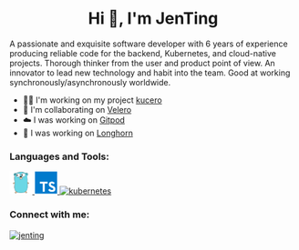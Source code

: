 <h1 align="center">Hi 👋, I'm JenTing</h1>

A passionate and exquisite software developer with 6 years of experience producing reliable code for the backend, Kubernetes, and cloud-native projects. Thorough thinker from the user and product point of view. An innovator to lead new technology and habit into the team. Good at working synchronously/asynchronously worldwide.

- 👨‍💻 I'm working on my project [kucero](https://github.com/SUSE/kucero)
- 👯 I'm collaborating on [Velero](https://github.com/vmware-tanzu/velero)
- ☁️ I was working on [Gitpod](https://github.com/gitpod-io/gitpod)
- 🔭 I was working on [Longhorn](https://github.com/longhorn/longhorn)

<h3 align="left">Languages and Tools:</h3>
<p align="left"> <a href="https://go.dev" target="_blank" rel="noreferrer"> <img src="https://raw.githubusercontent.com/devicons/devicon/master/icons/go/go-original.svg" alt="go" width="40" height="40"/> </a> <a href="https://www.typescriptlang.org/" target="_blank" rel="noreferrer"> <img src="https://raw.githubusercontent.com/devicons/devicon/master/icons/typescript/typescript-original.svg" alt="typescript" width="40" height="40"/> </a> <a href="https://kubernetes.io" target="_blank" rel="noreferrer"> <img src="https://www.vectorlogo.zone/logos/kubernetes/kubernetes-icon.svg" alt="kubernetes" width="40" height="40"/> </a> </p>

<h3 align="left">Connect with me:</h3>
<p align="left">
<a href="https://www.linkedin.com/in/jenting" target="blank"><img align="center" src="https://raw.githubusercontent.com/rahuldkjain/github-profile-readme-generator/master/src/images/icons/Social/linked-in-alt.svg" alt="jenting" height="30" width="40" /></a>
</p>
